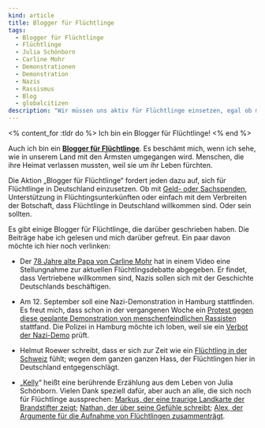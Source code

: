 ```yaml
---
kind: article
title: Blogger für Flüchtlinge
tags:
  - Blogger für Flüchtlinge
  - Flüchtlinge
  - Julia Schönborn
  - Carline Mohr
  - Demonstrationen
  - Demonstration
  - Nazis
  - Rassismus
  - Blog
  - globalcitizen
description: "Wir müssen uns aktiv für Flüchtlinge einsetzen, egal ob mit Sach-, Geld- oder Zeitspenden. Dafür steht die Aktion „Blogger für Flüchtlinge“."
---
```



<% content_for :tldr do %>
Ich bin ein Blogger für Flüchtlinge!
<% end %>


Auch ich bin ein **[Blogger für Flüchtlinge][bff]**. Es beschämt mich, wenn ich sehe,
wie in unserem Land mit den Ärmsten umgegangen wird. Menschen, die ihre Heimat
verlassen mussten, weil sie um ihr Leben fürchten.

Die Aktion „Blogger für Flüchtlinge“ fordert jeden dazu auf, sich für
Flüchtlinge in Deutschland einzusetzen. Ob mit [Geld- oder
Sachspenden][spenden], Unterstützung in Flüchtingsunterkünften oder einfach
mit dem Verbreiten der Botschaft, dass Flüchtlinge in Deutschland willkommen
sind. Oder sein sollten.

Es gibt einige Blogger für Flüchtlinge, die darüber geschrieben haben. Die
Beiträge habe ich gelesen und mich darüber gefreut. Ein paar davon möchte ich
hier noch verlinken:

* Der [78 Jahre alte Papa von Carline Mohr][78] hat in einem Video eine
  Stellungnahme zur aktuellen Flüchtlingsdebatte abgegeben. Er findet, dass
  Vertriebene willkommen sind, Nazis sollen sich mit der Geschichte
  Deutschlands beschäftigen.

* Am 12. September soll eine Nazi-Demonstration in Hamburg stattfinden. Es
  freut mich, dass schon in der vergangenen Woche ein [Protest gegen diese
  geplante Demonstration von menschenfeindlichen Rassisten][stpauli]
  stattfand. Die Polizei in Hamburg möchte ich loben, weil sie ein [Verbot der
  Nazi-Demo][verbot] prüft.

* Helmut Roewer schreibt, dass er sich zur Zeit wie ein [Flüchtling in der
  Schweiz][schweiz] fühlt; wegen dem ganzen ganzen Hass, der Flüchtlingen hier
  in Deutschland entgegenschlägt.

* „[Kelly][]“ heißt eine berührende Erzählung aus dem Leben von Julia
  Schönborn. Vielen Dank speziell dafür, aber auch an alle, die sich noch für
  Flüchtlinge aussprechen: [Markus, der eine traurige Landkarte der
  Brandstifter zeigt][brandstiftung]; [Nathan, der über seine Gefühle
  schreibt][gefühle]; [Alex, der Argumente für die Aufnahme von Flüchtlingen
  zusammenträgt][argumente].


[bff]: http://www.blogger-fuer-fluechtlinge.de/

[spenden]: http://www.blogger-fuer-fluechtlinge.de/spenden/

[78]: http://www.mohrenpost.de/2015/08/26/papa-sagt-hallo-fluechtlinge-ihr-seid-willkommen/

[stpauli]: http://st.pauli-news.de/blaulicht/protest-gegen-nazis-wir-sind-wuetend/

[verbot]: http://www.radiohamburg.de/Nachrichten/Hamburg-aktuell/Menschen-in-Hamburg/2015/August/Tag-der-deutschen-Patrioten-Verbot-fuer-Neonazi-Demo-wird-geprueft

[schweiz]: https://www.globalcitizen.red/2015/08/26/heidenau-shame-for-germany/

[kelly]: http://www.junaimnetz.de/kelly

[brandstiftung]: http://textundblog.de/?p=6724

[gefühle]: https://bullenscheisse.de/2015/bloggerfuerfluechtlinge/

[argumente]: https://www.papaleaks.de/2015/08/30/ein-sommer-der-geschichte-schrieb-bloggerfuerfluechtlinge/

